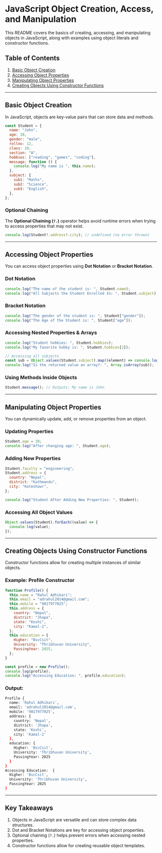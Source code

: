 # JavaScript Object Creation, Access, and Manipulation

This README covers the basics of creating, accessing, and manipulating objects in JavaScript, along with examples using object literals and constructor functions.

## Table of Contents
1. [Basic Object Creation](#basic-object-creation)
2. [Accessing Object Properties](#accessing-object-properties)
3. [Manipulating Object Properties](#manipulating-object-properties)
4. [Creating Objects Using Constructor Functions](#creating-objects-using-constructor-functions)

---

## Basic Object Creation

In JavaScript, objects are key-value pairs that can store data and methods.

```javascript
const Student = {
  name: "John",
  age: 20,
  gender: "male",
  rollno: 12,
  class: 10,
  section: "A",
  hobbies: ["reading", "games", "coding"],
  message: function () {
    console.log("My name is ", this.name);
  },
  subject: {
    sub1: "Maths",
    sub2: "Science",
    sub3: "English",
  },
};
```

### Optional Chaining

The **Optional Chaining (`?.`)** operator helps avoid runtime errors when trying to access properties that may not exist.

```javascript
console.log(Student?.address?.city); // undefined (no error thrown)
```

---

## Accessing Object Properties

You can access object properties using **Dot Notation** or **Bracket Notation**.

### Dot Notation

```javascript
console.log("The name of the student is: ", Student.name);
console.log("All Subjects the Student Enrolled In: ", Student.subject);
```

### Bracket Notation

```javascript
console.log("The gender of the student is: ", Student["gender"]);
console.log("The Age of the Student is: ", Student["age"]);
```

### Accessing Nested Properties & Arrays

```javascript
console.log("Student hobbies: ", Student.hobbies);
console.log("My favorite hobby is: ", Student.hobbies[2]);

// Accessing all subjects
const sub = Object.values(Student.subject).map((element) => console.log(element));
console.log("Is the returned value an array?: ", Array.isArray(sub));
```

### Using Methods Inside Objects

```javascript
Student.message(); // Outputs: My name is John
```

---

## Manipulating Object Properties

You can dynamically update, add, or remove properties from an object.

### Updating Properties

```javascript
Student.age = 30;
console.log("After changing age: ", Student.age);
```

### Adding New Properties

```javascript
Student.faculty = "engineering";
Student.address = {
  country: "Nepal",
  district: "Kathmandu",
  city: "Koteshowr",
};

console.log("Student After Adding New Properties: ", Student);
```

### Accessing All Object Values

```javascript
Object.values(Student).forEach((value) => {
  console.log(value);
});
```

---

## Creating Objects Using Constructor Functions

Constructor functions allow for creating multiple instances of similar objects.

### Example: Profile Constructor

```javascript
function Profile() {
  this.name = "Rahul Adhikari";
  this.email = "adrahul2014@gmail.com";
  this.mobile = "9817977025";
  this.address = {
    country: "Nepal",
    district: "Jhapa",
    state: "Koshi",
    city: "Kamal-2",
  };
  this.education = {
    Higher: "BscCsit",
    University: "Thribhuvan University",
    PassingYear: 2025,
  };
}

const profile = new Profile();
console.log(profile);
console.log("Accessing Education: ", profile.education);
```

### Output:

```bash
Profile {
  name: 'Rahul Adhikari',
  email: 'adrahul2014@gmail.com',
  mobile: '9817977025',
  address: {
    country: 'Nepal',
    district: 'Jhapa',
    state: 'Koshi',
    city: 'Kamal-2'
  },
  education: {
    Higher: 'BscCsit',
    University: 'Thribhuvan University',
    PassingYear: 2025
  }
}
Accessing Education:  {
  Higher: 'BscCsit',
  University: 'Thribhuvan University',
  PassingYear: 2025
}
```

---

## Key Takeaways

1. Objects in JavaScript are versatile and can store complex data structures.
2. Dot and Bracket Notations are key for accessing object properties.
3. Optional chaining (`?.`) helps prevent errors when accessing nested properties.
4. Constructor functions allow for creating reusable object templates.


